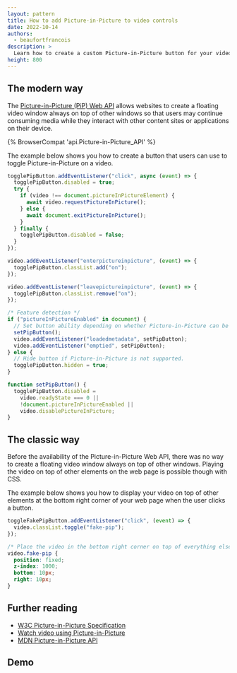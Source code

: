 ```yaml
---
layout: pattern
title: How to add Picture-in-Picture to video controls
date: 2022-10-14
authors:
  - beaufortfrancois
description: >
  Learn how to create a custom Picture-in-Picture button for your video player.
height: 800
---
```


## The modern way

The [Picture-in-Picture (PiP) Web API](https://w3c.github.io/picture-in-picture/) allows websites to create a floating video window always on top of other windows so that users may continue consuming media while they interact with other content sites or applications on their device.

{% BrowserCompat 'api.Picture-in-Picture_API' %}

The example below shows you how to create a button that users can use to toggle Picture-in-Picture on a video.

```js
togglePipButton.addEventListener("click", async (event) => {
  togglePipButton.disabled = true;
  try {
    if (video !== document.pictureInPictureElement) {
      await video.requestPictureInPicture();
    } else {
      await document.exitPictureInPicture();
    }
  } finally {
    togglePipButton.disabled = false;
  }
});

video.addEventListener("enterpictureinpicture", (event) => {
  togglePipButton.classList.add("on");
});

video.addEventListener("leavepictureinpicture", (event) => {
  togglePipButton.classList.remove("on");
});

/* Feature detection */
if ("pictureInPictureEnabled" in document) {
  // Set button ability depending on whether Picture-in-Picture can be used.
  setPipButton();
  video.addEventListener("loadedmetadata", setPipButton);
  video.addEventListener("emptied", setPipButton);
} else {
  // Hide button if Picture-in-Picture is not supported.
  togglePipButton.hidden = true;
}

function setPipButton() {
  togglePipButton.disabled =
    video.readyState === 0 ||
    !document.pictureInPictureEnabled ||
    video.disablePictureInPicture;
}
```

## The classic way

Before the availability of the Picture-in-Picture Web API, there was no way to create a floating video window always on top of other windows. Playing the video on top of other elements on the web page is possible though with CSS.

The example below shows you how to display your video on top of other elements at the bottom right corner of your web page when the user clicks a button.

```js
toggleFakePipButton.addEventListener("click", (event) => {
  video.classList.toggle("fake-pip");
});
```

```css
/* Place the video in the bottom right corner on top of everything else via CSS. */
video.fake-pip {
  position: fixed;
  z-index: 1000;
  bottom: 10px;
  right: 10px;
}
```

## Further reading

- [W3C Picture-in-Picture Specification](https://w3c.github.io/picture-in-picture/)
- [Watch video using Picture-in-Picture](https://developer.chrome.com/blog/watch-video-using-picture-in-picture/)
- [MDN Picture-in-Picture API](https://developer.mozilla.org/docs/Web/API/Picture-in-Picture_API)

## Demo
